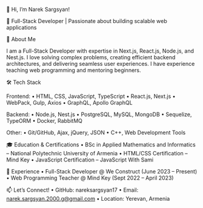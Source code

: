👋 Hi, I’m Narek Sargsyan!

🚀 Full-Stack Developer | Passionate about building scalable web applications

🔹 About Me

I am a Full-Stack Developer with expertise in Next.js, React.js, Node.js, and Nest.js. I love solving complex problems, creating efficient backend architectures, and delivering seamless user experiences. I have experience teaching web programming and mentoring beginners.

🛠️ Tech Stack

Frontend:
	•	HTML, CSS, JavaScript, TypeScript
	•	React.js, Next.js
	•	WebPack, Gulp, Axios
	•	GraphQL, Apollo GraphQL

Backend:
	•	Node.js, Nest.js
	•	PostgreSQL, MySQL, MongoDB
	•	Sequelize, TypeORM
	•	Docker, RabbitMQ

Other:
	•	Git/GitHub, Ajax, jQuery, JSON
	•	C++, Web Development Tools

🎓 Education & Certifications
	•	BSc in Applied Mathematics and Informatics – National Polytechnic University of Armenia
	•	HTML/CSS Certification – Mind Key
	•	JavaScript Certification – JavaScript With Sami

📌 Experience
	•	Full-Stack Developer @ We Construct (June 2023 – Present)
	•	Web Programming Teacher @ Mind Key (Sept 2022 – April 2023)

📫 Let’s Connect!
	•	GitHub: nareksargsyan17
	•	Email: narek.sargsyan.2000.g@gmail.com
	•	Location: Yerevan, Armenia
